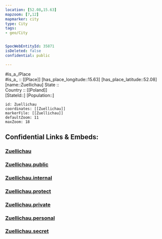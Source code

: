 ```yaml
---
location: [52.08,15.63] 
mapzoom: [7,12] 
mapmarker: city 
type: City
tags:
- geo/City


SpocWebEntityId: 35871
isDeleted: false
confidential: public

---
```

#is_a_/Place  
#is_a_ :: [[Place]] 
[has_place_longitude::15.63] 
[has_place_latitude::52.08] 
[name::Zuellichau] 
State ::  
Country :: [[Poland]]  
[StateId::] 
[Population::] 



```leaflet
id: Zuellichau
coordinates: [[Zuellichau]] 
markerFile: [[Zuellichau]] 
defaultZoom: 11 
maxZoom: 18
```


## Confidential Links & Embeds: 

### [Zuellichau](/_Standards/Earth/Continent/Europe/Europe~East/Poland/Provinces~Poland/Lubusz/City/Zuellichau.md) 

### [Zuellichau.public](/_public/Earth/Continent/Europe/Europe~East/Poland/Provinces~Poland/Lubusz/City/Zuellichau.public.md) 

### [Zuellichau.internal](/_internal/Earth/Continent/Europe/Europe~East/Poland/Provinces~Poland/Lubusz/City/Zuellichau.internal.md) 

### [Zuellichau.protect](/_protect/Earth/Continent/Europe/Europe~East/Poland/Provinces~Poland/Lubusz/City/Zuellichau.protect.md) 

### [Zuellichau.private](/_private/Earth/Continent/Europe/Europe~East/Poland/Provinces~Poland/Lubusz/City/Zuellichau.private.md) 

### [Zuellichau.personal](/_personal/Earth/Continent/Europe/Europe~East/Poland/Provinces~Poland/Lubusz/City/Zuellichau.personal.md) 

### [Zuellichau.secret](/_secret/Earth/Continent/Europe/Europe~East/Poland/Provinces~Poland/Lubusz/City/Zuellichau.secret.md)

